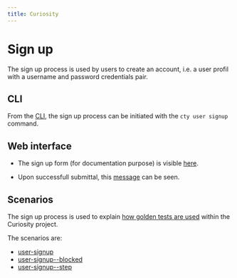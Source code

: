 ```yaml
---
title: Curiosity
---
```


# Sign up

The sign up process is used by users to create an account, i.e. a user profil
with a username and password credentials pair.

## CLI

From the [CLI](/documentation/clis), the sign up process can be initiated with
the `cty user signup` command.

## Web interface

- The sign up form (for documentation purpose) is visible
  [here](/forms/signup).

- Upon successfull submittal, this [message](/messages/signup) can be seen.

## Scenarios

The sign up process is used to explain [how golden tests are
used](/documentation/tests) within the Curiosity project.

The scenarios are:

- [user-signup](/partials/scenarios/user-signup)
- [user-signup--blocked](/partials/scenarios/user-signup--blocked)
- [user-signup--step](/partials/scenarios/user-signup--step)
